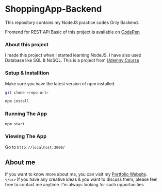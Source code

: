 # ShoppingApp-Backend

This repository contains my NodeJS practice codes Only Backend. <br />

Frontend for REST API Basic of this project is available on [CodePen](https://codepen.io/Abhilashgupta2706/pen/VwXrZeJ)

### About this project

I made this project when I started learning NodeJS. I have also used Database like SQL & NoSQL. This is a project from [Udemny Course](https://www.udemy.com/course/nodejs-the-complete-guide/)

### Setup & Installtion

Make sure you have the latest version of npm installed.

```bash
git clone <repo-url>
```

```bash
npm install
```

### Running The App

```bash
npm start
```

### Viewing The App

Go to `http://localhost:3000/`

## About me

If you want to know more about me, you can visit my [Portfolio Website](https://abhilashgupta.ml/).`</br>`
If you have any creative ideas & you want to discuss them, please feel free to contact me anytime. I'm always looking for such opportunities
